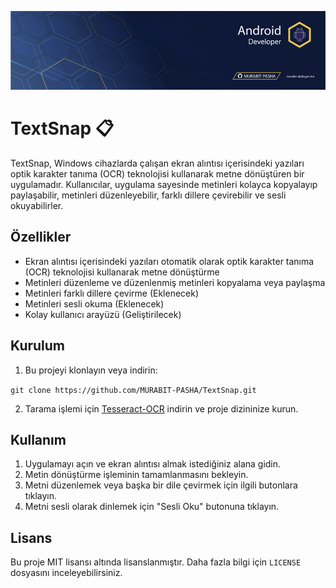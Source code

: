 ![MURABIT-PASHA Banner](https://github.com/MURABIT-PASHA/Images/blob/main/banner.png)

# TextSnap 📋

TextSnap, Windows cihazlarda çalışan ekran alıntısı içerisindeki yazıları optik karakter tanıma (OCR) teknolojisi kullanarak metne dönüştüren bir uygulamadır. Kullanıcılar, uygulama sayesinde metinleri kolayca kopyalayıp paylaşabilir, metinleri düzenleyebilir, farklı dillere çevirebilir ve sesli okuyabilirler.

## Özellikler

- Ekran alıntısı içerisindeki yazıları otomatik olarak optik karakter tanıma (OCR) teknolojisi kullanarak metne dönüştürme
- Metinleri düzenleme ve düzenlenmiş metinleri kopyalama veya paylaşma
- Metinleri farklı dillere çevirme (Eklenecek)
- Metinleri sesli okuma (Eklenecek)
- Kolay kullanıcı arayüzü (Geliştirilecek)

## Kurulum

1. Bu projeyi klonlayın veya indirin:

```git clone https://github.com/MURABIT-PASHA/TextSnap.git```

2. Tarama işlemi için [Tesseract-OCR](https://drive.google.com/file/d/18QwLV-PHqHd65x1OICfy4PfJ6BsT6irF/view?usp=share_link) indirin ve proje dizininize kurun.

## Kullanım

1. Uygulamayı açın ve ekran alıntısı almak istediğiniz alana gidin.
3. Metin dönüştürme işleminin tamamlanmasını bekleyin.
4. Metni düzenlemek veya başka bir dile çevirmek için ilgili butonlara tıklayın.
5. Metni sesli olarak dinlemek için "Sesli Oku" butonuna tıklayın.

## Lisans

Bu proje MIT lisansı altında lisanslanmıştır. Daha fazla bilgi için `LICENSE` dosyasını inceleyebilirsiniz.
